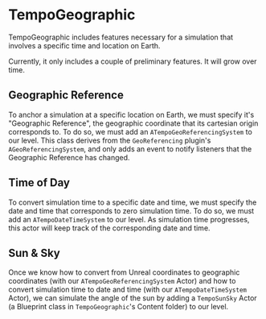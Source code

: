 # TempoGeographic
TempoGeographic includes features necessary for a simulation that involves a specific time and location on Earth.

Currently, it only includes a couple of preliminary features. It will grow over time.

## Geographic Reference
To anchor a simulation at a specific location on Earth, we must specify it's "Geographic Reference", the geographic coordinate that its cartesian origin corresponds to. To do so, we must add an `ATempoGeoReferencingSystem` to our level. This class derives from the `GeoReferencing` plugin's `AGeoReferencingSystem`, and only adds an event to notify listeners that the Geographic Reference has changed.

## Time of Day
To convert simulation time to a specific date and time, we must specify the date and time that corresponds to zero simulation time. To do so, we must add an `ATempoDateTimeSystem` to our level. As simulation time progresses, this actor will keep track of the corresponding date and time.

## Sun & Sky
Once we know how to convert from Unreal coordinates to geographic coordinates (with our `ATempoGeoReferencingSystem` Actor) and how to convert simulation time to date and time (with our `ATempoDateTimeSystem` Actor), we can simulate the angle of the sun by adding a `TempoSunSky` Actor (a Blueprint class in `TempoGeographic`'s Content folder) to our level.
